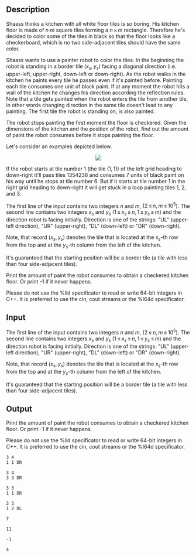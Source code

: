 ## Description

<div><p>Shaass thinks a kitchen with all white floor tiles is so boring. His kitchen floor is made of <span class="tex-span"><i>n</i>·<i>m</i></span> square tiles forming a <span class="tex-span"><i>n</i> × <i>m</i></span> rectangle. Therefore he's decided to color some of the tiles in black so that the floor looks like a checkerboard, which is no two side-adjacent tiles should have the same color.</p><p>Shaass wants to use a painter robot to color the tiles. In the beginning the robot is standing in a border tile <span class="tex-span">(<i>x</i><sub class="lower-index"><i>s</i></sub>, <i>y</i><sub class="lower-index"><i>s</i></sub>)</span> facing a diagonal direction (i.e. upper-left, upper-right, down-left or down-right). As the robot walks in the kitchen he paints every tile he passes even if it's painted before. Painting each tile consumes one unit of black paint. If at any moment the robot hits a wall of the kitchen he changes his direction according the reflection rules. Note that a tile gets painted when the robot enters the tile from another tile, in other words changing direction in the same tile doesn't lead to any painting. The first tile the robot is standing on, is also painted.</p><p>The robot stops painting the first moment the floor is checkered. Given the dimensions of the kitchen and the position of the robot, find out the amount of paint the robot consumes before it stops painting the floor.</p><p>Let's consider an examples depicted below.</p><center> <img class="tex-graphics" src="file://88Ktq9C4.png" style="max-width: 100.0%;max-height: 100.0%;"> </center><p>If the robot starts at tile number 1 (the tile <span class="tex-span">(1, 1)</span>) of the left grid heading to down-right it'll pass tiles 1354236 and consumes 7 units of black paint on his way until he stops at tile number 6. But if it starts at tile number 1 in the right grid heading to down-right it will get stuck in a loop painting tiles 1, 2, and 3.</p></div><div class="input-specification"><p>The first line of the input contains two integers <span class="tex-span"><i>n</i></span> and <span class="tex-span"><i>m</i></span>, <span class="tex-span">(2 ≤ <i>n</i>, <i>m</i> ≤ 10<sup class="upper-index">5</sup>)</span>. The second line contains two integers <span class="tex-span"><i>x</i><sub class="lower-index"><i>s</i></sub></span> and <span class="tex-span"><i>y</i><sub class="lower-index"><i>s</i></sub></span> <span class="tex-span">(1 ≤ <i>x</i><sub class="lower-index"><i>s</i></sub> ≤ <i>n</i>, 1 ≤ <i>y</i><sub class="lower-index"><i>s</i></sub> ≤ <i>m</i>)</span> and the direction robot is facing initially. Direction is one of the strings: "<span class="tex-font-style-tt">UL</span>" (upper-left direction), "<span class="tex-font-style-tt">UR</span>" (upper-right), "<span class="tex-font-style-tt">DL</span>" (down-left) or "<span class="tex-font-style-tt">DR</span>" (down-right).</p><p>Note, that record <span class="tex-span">(<i>x</i><sub class="lower-index"><i>s</i></sub>, <i>y</i><sub class="lower-index"><i>s</i></sub>)</span> denotes the tile that is located at the <span class="tex-span"><i>x</i><sub class="lower-index"><i>s</i></sub></span>-th row from the top and at the <span class="tex-span"><i>y</i><sub class="lower-index"><i>s</i></sub></span>-th column from the left of the kitchen.</p><p>It's guaranteed that the starting position will be a border tile (a tile with less than four side-adjacent tiles).</p></div><div class="output-specification"><p>Print the amount of paint the robot consumes to obtain a checkered kitchen floor. Or print <span class="tex-font-style-tt">-1</span> if it never happens.</p><p>Please do not use the <span class="tex-font-style-tt">%lld</span> specificator to read or write 64-bit integers in С++. It is preferred to use the <span class="tex-font-style-tt">cin</span>, <span class="tex-font-style-tt">cout</span> streams or the <span class="tex-font-style-tt">%I64d</span> specificator.</p></div>

## Input

<p>The first line of the input contains two integers <span class="tex-span"><i>n</i></span> and <span class="tex-span"><i>m</i></span>, <span class="tex-span">(2 ≤ <i>n</i>, <i>m</i> ≤ 10<sup class="upper-index">5</sup>)</span>. The second line contains two integers <span class="tex-span"><i>x</i><sub class="lower-index"><i>s</i></sub></span> and <span class="tex-span"><i>y</i><sub class="lower-index"><i>s</i></sub></span> <span class="tex-span">(1 ≤ <i>x</i><sub class="lower-index"><i>s</i></sub> ≤ <i>n</i>, 1 ≤ <i>y</i><sub class="lower-index"><i>s</i></sub> ≤ <i>m</i>)</span> and the direction robot is facing initially. Direction is one of the strings: "<span class="tex-font-style-tt">UL</span>" (upper-left direction), "<span class="tex-font-style-tt">UR</span>" (upper-right), "<span class="tex-font-style-tt">DL</span>" (down-left) or "<span class="tex-font-style-tt">DR</span>" (down-right).</p><p>Note, that record <span class="tex-span">(<i>x</i><sub class="lower-index"><i>s</i></sub>, <i>y</i><sub class="lower-index"><i>s</i></sub>)</span> denotes the tile that is located at the <span class="tex-span"><i>x</i><sub class="lower-index"><i>s</i></sub></span>-th row from the top and at the <span class="tex-span"><i>y</i><sub class="lower-index"><i>s</i></sub></span>-th column from the left of the kitchen.</p><p>It's guaranteed that the starting position will be a border tile (a tile with less than four side-adjacent tiles).</p>

## Output

<p>Print the amount of paint the robot consumes to obtain a checkered kitchen floor. Or print <span class="tex-font-style-tt">-1</span> if it never happens.</p><p>Please do not use the <span class="tex-font-style-tt">%lld</span> specificator to read or write 64-bit integers in С++. It is preferred to use the <span class="tex-font-style-tt">cin</span>, <span class="tex-font-style-tt">cout</span> streams or the <span class="tex-font-style-tt">%I64d</span> specificator.</p>





```input1
3 4
1 1 DR

```




```input2
3 4
3 3 DR

```




```input3
3 3
1 1 DR

```




```input4
3 3
1 2 DL

```




```output1
7

```




```output2
11

```




```output3
-1

```




```output4
4

```


